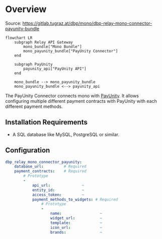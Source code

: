 # Overview

Source: https://gitlab.tugraz.at/dbp/mono/dbp-relay-mono-connector-payunity-bundle

```mermaid
flowchart LR
    subgraph Relay API Gateway
        mono_bundle["Mono Bundle"]
        mono_payunity_bundle["PayUnity Connector"]
    end

    subgraph PayUnity
        payunity_api["PayUnity API"]
    end

    mono_bundle --> mono_payunity_bundle
    mono_payunity_bundle <--> payunity_api
```

The PayUnity Connector connects mono with [PayUnity](https://www.payunity.com/).
It allows configuring multiple different payment contracts with PayUnity with
each different payment methods.

## Installation Requirements

* A SQL database like MySQL, PostgreSQL or similar.

## Configuration

```yaml
dbp_relay_mono_connector_payunity:
    database_url:         # Required
    payment_contracts:    # Required
        # Prototype
        -
            api_url:              ~
            entity_id:            ~
            access_token:         ~
            payment_methods_to_widgets: # Required
                # Prototype
                -
                    name:                 ~
                    widget_url:           ~
                    template:             ~
                    icon_url:             ~
                    brands:               ~
```
